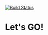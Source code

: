 [![Build Status](https://travis-ci.org/blademainer/go-exercise.svg)](https://travis-ci.org/blademainer/go-exercise)

# Let's GO!
